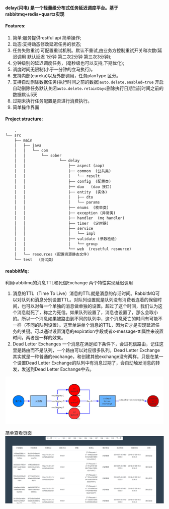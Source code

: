 #### delay(闪电) 是一个轻量级分布式任务延迟调度平台。基于rabbitmq+redis+quartz实现 

#### **Features**:

 1. 简单:服务提供restful api 简单操作;
 2. 动态:支持动态修改延迟任务的状态;
 3. 任务失败重试:可配置重试机制。默认不重试,由业务方控制重试开关和次数(延迟调用 默认延迟 1分钟 第二次2分钟 第三次3分钟);
 4. 分钟级别的延迟调度任务，(毫秒级也可以支持,下期优化);   
 5. 调度时间无限制(小于一分钟的立马执行)。 
 6. 支持内部(eureka)以及外部调用，任务planType 区分。
 7. 支持自动删除数据任务(执行时间之前的数据)`auto.delete.enabled=true` 开启自动删除任务默认关闭`auto.delete.retainDays`删除执行日期当前时间之前的数据默认5天
 8. 过期未执行任务配置是否进行消费执行。
 9. 简单操作界面

#### **Project structure**:

```java_holder_method_tree
    .
└── src
    ├── main
    │   ├── java
    │   │   └── com
    │   │       └── sober
    │   │               └── delay
    │   │                   ├── aspect (aop)
    │   │                   ├── common  (公共类)
    │   │                   │   └── result
    │   │                   ├── config  (配置类)
    │   │                   ├── dao   (dao 接口)
    │   │                   ├── entity  (实体)
    │   │                   │   ├── dto
    │   │                   │   └── params
    │   │                   ├── enums  (枚举类)
    │   │                   ├── exception (异常类)
    │   │                   ├── handler  (mq handler)
    │   │                   ├── timer  (定时器)
    │   │                   ├── service  
    │   │                   │   └── impl
    │   │                   ├── validate (参数检验)
    │   │                   │   └── group
    │   │                   └── web  (resetful resource)
    │   └── resources (配置资源静态文件)
    └── test  （测试类）
```

#### **reabbitMq**:

 利用rabbitmq的消息TTL和死信Exchange 两个特性实现延迟调用  
 
 1. 消息的TTL（Time To Live）消息的TTL就是消息的存活时间。RabbitMQ可以对队列和消息分别设置TTL。对队列设置就是队列没有消费者连着的保留时间，也可以对每一个单独的消息做单独的设置。超过了这个时间，我们认为这个消息就死了，称之为死信。如果队列设置了，消息也设置了，那么会取小的。所以一个消息如果被路由到不同的队列中，这个消息死亡的时间有可能不一样（不同的队列设置）。这里单讲单个消息的TTL，因为它才是实现延迟任务的关键。可以通过设置消息的expiration字段或者x-message-ttl属性来设置时间，两者是一样的效果。
 2. Dead Letter Exchanges 一个消息在满足如下条件下，会进死信路由，记住这里是路由而不是队列，一个路由可以对应很多队列。Dead Letter Exchange其实就是一种普通的exchange，和创建其他exchange没有两样。只是在某一个设置Dead Letter Exchange的队列中有消息过期了，会自动触发消息的转发，发送到Dead Letter Exchange中去。
   
   ![avatar](./doc/image/delay.png)
 
 简单查看页面 
  ![avatar](./doc/image/示例.png)
